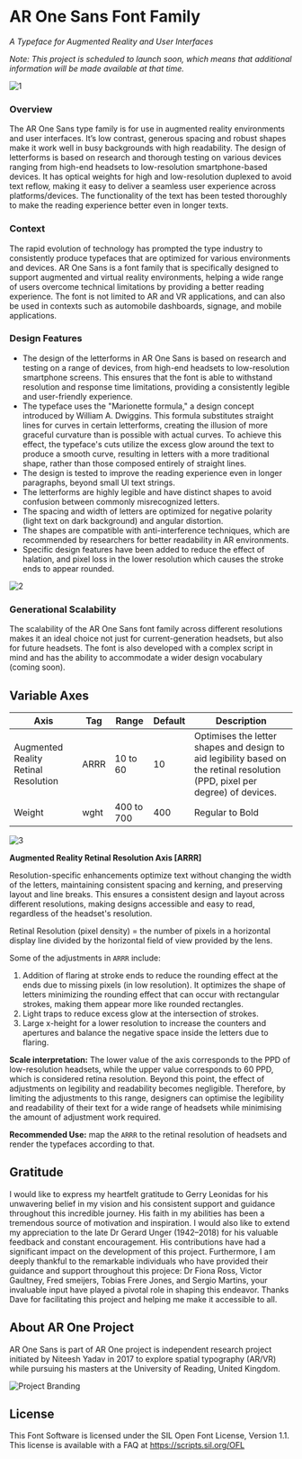 # AR One Sans Font Family 
_A Typeface for Augmented Reality and User Interfaces_

_Note: This project is scheduled to launch soon, which means that additional information will be made available at that time._

![1](https://github.com/niteeshy/ar-one-sans/assets/26871553/039e01bd-6acd-4da5-bb11-2a8cffb7aa6d)

### Overview
The AR One Sans type family is for use in augmented reality environments and user interfaces. It’s low contrast, generous spacing and robust shapes make it work well in busy backgrounds with high readability. The design of letterforms is based on research and thorough testing on various devices ranging from high-end headsets to low-resolution smartphone-based devices. It has optical weights for high and low-resolution duplexed to avoid text reflow, making it easy to deliver a seamless user experience across platforms/devices. The functionality of the text has been tested thoroughly to make the reading experience better even in longer texts.
### Context

The rapid evolution of technology has prompted the type industry to consistently produce typefaces that are optimized for various environments and devices. AR One Sans is a font family that is specifically designed to support augmented and virtual reality environments, helping a wide range of users overcome technical limitations by providing a better reading experience. The font is not limited to AR and VR applications, and can also be used in contexts such as automobile dashboards, signage, and mobile applications.

### Design Features

- The design of the letterforms in AR One Sans is based on research and testing on a range of devices, from high-end headsets to low-resolution smartphone screens. This ensures that the font is able to withstand resolution and response time limitations, providing a consistently legible and user-friendly experience.
- The typeface uses the "Marionette formula," a design concept introduced by William A. Dwiggins. This formula substitutes straight lines for curves in certain letterforms, creating the illusion of more graceful curvature than is possible with actual curves. To achieve this effect, the typeface's cuts utilize the excess glow around the text to produce a smooth curve, resulting in letters with a more traditional shape, rather than those composed entirely of straight lines.
- The design is tested to improve the reading experience even in longer paragraphs, beyond small UI text strings.
- The letterforms are highly legible and have distinct shapes to avoid confusion between commonly misrecognized letters.
- The spacing and width of letters are optimized for negative polarity (light text on dark background) and angular distortion.
- The shapes are compatible with anti-interference techniques, which are recommended by researchers for better readability in AR environments.
- Specific design features have been added to reduce the effect of halation, and pixel loss in the lower resolution which causes the stroke ends to appear rounded.


![2](https://github.com/niteeshy/ar-one-sans/assets/26871553/53144060-897e-4d5f-99ea-3a33ba437e41)



### Generational Scalability
The scalability of the AR One Sans font family across different resolutions makes it an ideal choice not just for current-generation headsets, but also for future headsets. The font is also developed with a complex script in mind and has the ability to accommodate a wider design vocabulary (coming soon).

## Variable Axes

| Axis | Tag | Range | Default | Description |
| --- | --- | --- | --- | --- |
| Augmented Reality Retinal Resolution | ARRR | 10 to 60 | 10 | Optimises the letter shapes and design to aid legibility based on the retinal resolution (PPD, pixel per degree) of devices. |
| Weight | wght | 400 to 700 | 400 | Regular to Bold |

![3](https://github.com/niteeshy/ar-one-sans/assets/26871553/253ed280-74f6-48a2-bcbb-c6b65496eae2)

**Augmented Reality Retinal Resolution Axis [ARRR]**

Resolution-specific enhancements optimize text without changing the width of the letters, maintaining consistent spacing and kerning, and preserving layout and line breaks. This ensures a consistent design and layout across different resolutions, making designs accessible and easy to read, regardless of the headset's resolution.

Retinal Resolution (pixel density) = the number of pixels in a horizontal display line divided by the horizontal field of view provided by the lens. 

Some of the adjustments in `ARRR` include: 

1. Addition of flaring at stroke ends to reduce the rounding effect at the ends due to missing pixels (in low resolution). It optimizes the shape of letters minimizing the rounding effect that can occur with rectangular strokes, making them appear more like rounded rectangles.
2. Light traps to reduce excess glow at the intersection of strokes.
3. Large x-height for a lower resolution to increase the counters and apertures and balance the negative space inside the letters due to flaring.

**Scale interpretation:** The lower value of the axis corresponds to the PPD of low-resolution headsets, while the upper value corresponds to 60 PPD, which is considered retina resolution. Beyond this point, the effect of adjustments on legibility and readability becomes negligible. Therefore, by limiting the adjustments to this range, designers can optimise the legibility and readability of their text for a wide range of headsets while minimising the amount of adjustment work required.

**Recommended Use:** map the `ARRR` to the retinal resolution of headsets and render the typefaces according to that.

## Gratitude

I would like to express my heartfelt gratitude to Gerry Leonidas for his unwavering belief in my vision and his consistent support and guidance throughout this incredible journey. His faith in my abilities has been a tremendous source of motivation and inspiration.
I would also like to extend my appreciation to the late Dr Gerard Unger (1942–2018) for his valuable feedback and constant encouragement. His contributions have had a significant impact on the development of this project.
Furthermore, I am deeply thankful to the remarkable individuals who have provided their guidance and support throughout this projece: Dr Fiona Ross, Victor Gaultney, Fred smeijers, Tobias Frere Jones, and Sergio Martins, your invaluable input have played a pivotal role in shaping this endeavor. 
Thanks Dave for facilitating this project and helping me make it accessible to all. 

## About AR One Project
AR One Sans is part of AR One project is independent research project initiated by Niteesh Yadav in 2017 to explore spatial typography (AR/VR) while pursuing his masters at the University of Reading, United Kingdom. 

![Project Branding](https://github.com/niteeshy/ar-one-sans/assets/26871553/c36cffaf-ae8f-49c1-a3f2-84b04a03dc15)


## License

This Font Software is licensed under the SIL Open Font License, Version 1.1.
This license is available with a FAQ at
https://scripts.sil.org/OFL
